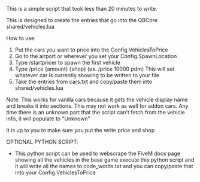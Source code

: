 

This is a simple script that took less than 20 minutes to write.

This is designed to create the entries that go into the QBCore shared/vehicles.lua

How to use:
1. Put the cars you want to price into the Config.VehiclesToPrice
2. Go to the airport or wherever you set your Config.SpawnLocation
3. Type /startpricer to spawn the first vehicle
4. Type /price {amount} {shop} (ex. /price 10000 pdm)
    This will set whatever car is currently showing to be written to your file
5. Take the entries from cars.txt and copy/paste them into shared/vehicles.lua

Note:
This works for vanilla cars because it gets the vehicle display name and breaks it into sections.
This may not work as well for addon cars.
Any time there is an unknown part that the script can't fetch from the vehicle info, it will populate to "Unknown"

It is up to you to make sure you put the write price and shop

OPTIONAL PYTHON SCRIPT:
- This python script can be used to webscrape the FiveM docs page showing all the vehicles in the base game
execute this python script and it will write all the names to code_words.txt and you can copy/paste that into your Config.VehiclesToPrice